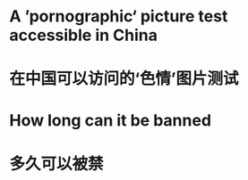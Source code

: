 # A ’pornographic‘ picture test accessible in China
# 在中国可以访问的‘色情’图片测试
# How long can it be banned
# 多久可以被禁
